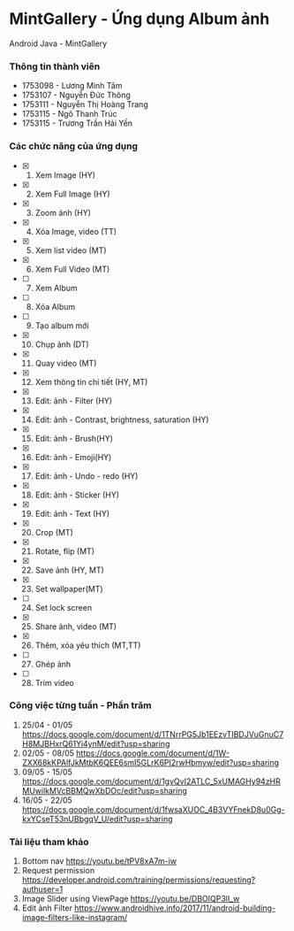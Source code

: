 # MintGallery - Ứng dụng Album ảnh
Android Java - MintGallery

### Thông tin thành viên
 - 1753098 - Lương Minh Tâm
 - 1753107 - Nguyễn Đức Thông
 - 1753111 - Nguyễn Thị Hoàng Trang
 - 1753115 - Ngô Thanh Trúc
 - 1753115 - Trương Trần Hải Yến

### Các chức năng của ứng dụng
- [X] 1. Xem Image (HY)
- [X] 2. Xem Full Image (HY)
- [X] 3. Zoom ảnh (HY)
- [X] 4. Xóa Image, video (TT)
- [X] 5. Xem list video (MT)
- [X] 6. Xem Full Video (MT)
- [ ] 7. Xem Album
- [ ] 8. Xóa Album
- [ ] 9. Tạo album mới
- [X] 10. Chụp ảnh (DT)
- [X] 11. Quay video (MT)
- [X] 12. Xem thông tin chi tiết (HY, MT)
- [X] 13. Edit: ảnh - Filter (HY)
- [X] 14. Edit: ảnh - Contrast, brightness, saturation (HY)
- [X] 15. Edit: ảnh - Brush(HY)
- [X] 16. Edit: ảnh - Emoji(HY)
- [X] 17. Edit: ảnh - Undo - redo (HY)
- [X] 18. Edit: ảnh - Sticker (HY)
- [X] 19. Edit: ảnh - Text (HY)
- [X] 20. Crop (MT)
- [X] 21. Rotate, flip (MT)
- [X] 22. Save ảnh (HY, MT)
- [X] 23. Set wallpaper(MT)
- [ ] 24. Set lock screen
- [X] 25. Share ảnh, video (MT)
- [X] 26. Thêm, xóa yêu thích (MT,TT)
- [ ] 27. Ghép ảnh
- [ ] 28. Trim video
### Công việc từng tuần - Phần trăm
 1. 25/04 - 01/05 https://docs.google.com/document/d/1TNrrPG5Jb1EEzvTIBDJVuGnuC7H8MJBHxrQ61Yi4ynM/edit?usp=sharing
 2. 02/05 - 08/05 https://docs.google.com/document/d/1W-ZXX68kKPAlfJkMtbK6QEE6smI5GLrK6PI2rwHbmyw/edit?usp=sharing
 3. 09/05 - 15/05 https://docs.google.com/document/d/1gvQvI2ATLC_5xUMAGHy94zHRMUwilkMVcBBMQwXbDOc/edit?usp=sharing
 4. 16/05 - 22/05 https://docs.google.com/document/d/1fwsaXUOC_4B3VYFnekD8u0Gg-kxYCseT53nUBbgqV_U/edit?usp=sharing
### Tài liệu tham khảo
 1. Bottom nav https://youtu.be/tPV8xA7m-iw 
 2. Request permission https://developer.android.com/training/permissions/requesting?authuser=1
 3. Image Slider using ViewPage https://youtu.be/DBOIQP3lI_w
 4. Edit ảnh Filter https://www.androidhive.info/2017/11/android-building-image-filters-like-instagram/
 
